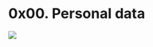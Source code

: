 # 0x00. Personal data

![](https://fusionauth.io/assets/img/advice/guide-user-data-security-article.png)
